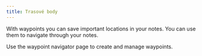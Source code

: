 ```yaml
---
title: Trasové body
---
```


With waypoints you can save important locations in your notes. You can use them to navigate through your notes.

Use the waypoint navigator page to create and manage waypoints.
